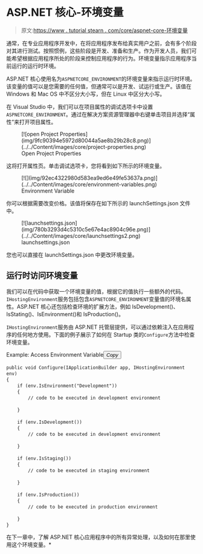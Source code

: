 # ASP.NET 核心-环境变量

> 原文:[https://www . tutorial stearn . com/core/aspnet-core-环境变量](https://www.tutorialsteacher.com/core/aspnet-core-environment-variable)

通常，在专业应用程序开发中，在将应用程序发布给真实用户之前，会有多个阶段对其进行测试。按照惯例，这些阶段是开发、准备和生产。作为开发人员，我们可能希望根据应用程序所处的阶段来控制应用程序的行为。环境变量指示应用程序当前运行的运行时环境。

ASP.NET 核心使用名为`ASPNETCORE_ENVIRONMENT`的环境变量来指示运行时环境。该变量的值可以是您需要的任何值，但通常可以是开发、试运行或生产。该值在 Windows 和 Mac OS 中不区分大小写，但在 Linux 中区分大小写。

在 Visual Studio 中，我们可以在项目属性的调试选项卡中设置`ASPNETCORE_ENVIRONMENT`。通过在解决方案资源管理器中右键单击项目并选择“属性”来打开项目属性。

<figure>[![open Project Properties](img/9fc90394e5972d80044a5ae8b29b28c8.png)](../../Content/images/core/project-properties.png)

<figcaption>Open Project Properties</figcaption>

</figure>

这将打开属性页。单击调试选项卡，您将看到如下所示的环境变量。

<figure>[![](img/92ec4322980d583ea9ed6e49fe53637a.png)](../../Content/images/core/environment-variables.png)

<figcaption>Environment Variable</figcaption>

</figure>

你可以根据需要改变价格。该值将保存在如下所示的 launchSettings.json 文件中。

<figure>[![launchsettings.json](img/780b3293d4c5310c5e67e4ac8904c96e.png)](../../Content/images/core/launchsettings2.png)

<figcaption>launchsettings.json</figcaption>

</figure>

您也可以直接在 launchSettings.json 中更改环境变量。

## 运行时访问环境变量

我们可以在代码中获取一个环境变量的值，根据它的值执行一些额外的代码。`IHostingEnvironment`服务包括包含`ASPNETCORE_ENVIRONMENT`变量值的环境名属性。ASP.NET 核心还包括检查环境的扩展方法，例如 IsDevelopment()、IsStating()、IsEnvironment()和 IsProduction()。

`IHostingEnvironment`服务由 ASP.NET 托管层提供，可以通过依赖注入在应用程序的任何地方使用。下面的例子展示了如何在 Startup 类的`Configure`方法中检查环境变量。

Example: Access Environment Variable<button class="copy-btn pull-right" title="Copy example code">*Copy*</button> 

```
public void Configure(IApplicationBuilder app, IHostingEnvironment env)
{
    if (env.IsEnvironment("Development"))
    {
        // code to be executed in development environment 

    }

    if (env.IsDevelopment())
    {
        // code to be executed in development environment 

    }

    if (env.IsStaging())
    {
        // code to be executed in staging environment 

    }

    if (env.IsProduction())
    {
        // code to be executed in production environment 

    }
} 
```

在下一章中，了解 ASP.NET 核心应用程序中的所有异常处理，以及如何在那里使用这个环境变量。*
